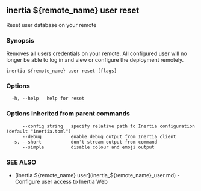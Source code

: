 ## inertia ${remote_name} user reset

Reset user database on your remote

### Synopsis

Removes all users credentials on your remote. All configured user
will no longer be able to log in and view or configure the deployment
remotely.

```
inertia ${remote_name} user reset [flags]
```

### Options

```
  -h, --help   help for reset
```

### Options inherited from parent commands

```
      --config string   specify relative path to Inertia configuration (default "inertia.toml")
      --debug           enable debug output from Inertia client
  -s, --short           don't stream output from command
      --simple          disable colour and emoji output
```

### SEE ALSO

* [inertia ${remote_name} user](inertia_${remote_name}_user.md)	 - Configure user access to Inertia Web

